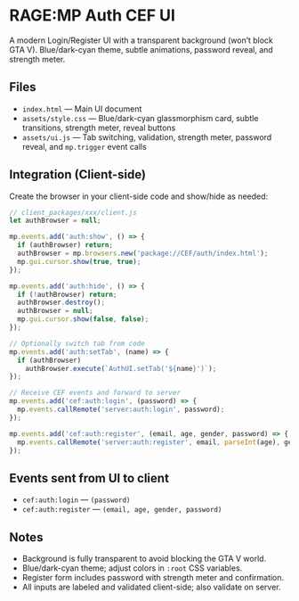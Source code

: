 # RAGE:MP Auth CEF UI

A modern Login/Register UI with a transparent background (won’t block GTA V). Blue/dark-cyan theme, subtle animations, password reveal, and strength meter.

## Files
- `index.html` — Main UI document
- `assets/style.css` — Blue/dark-cyan glassmorphism card, subtle transitions, strength meter, reveal buttons
- `assets/ui.js` — Tab switching, validation, strength meter, password reveal, and `mp.trigger` event calls

## Integration (Client-side)
Create the browser in your client-side code and show/hide as needed:

```js
// client_packages/xxx/client.js
let authBrowser = null;

mp.events.add('auth:show', () => {
  if (authBrowser) return;
  authBrowser = mp.browsers.new('package://CEF/auth/index.html');
  mp.gui.cursor.show(true, true);
});

mp.events.add('auth:hide', () => {
  if (!authBrowser) return;
  authBrowser.destroy();
  authBrowser = null;
  mp.gui.cursor.show(false, false);
});

// Optionally switch tab from code
mp.events.add('auth:setTab', (name) => {
  if (authBrowser)
    authBrowser.execute(`AuthUI.setTab('${name}')`);
});

// Receive CEF events and forward to server
mp.events.add('cef:auth:login', (password) => {
  mp.events.callRemote('server:auth:login', password);
});

mp.events.add('cef:auth:register', (email, age, gender, password) => {
  mp.events.callRemote('server:auth:register', email, parseInt(age), gender, password);
});
```

## Events sent from UI to client
- `cef:auth:login` — `(password)`
- `cef:auth:register` — `(email, age, gender, password)`

## Notes
- Background is fully transparent to avoid blocking the GTA V world.
- Blue/dark-cyan theme; adjust colors in `:root` CSS variables.
- Register form includes password with strength meter and confirmation.
- All inputs are labeled and validated client-side; also validate on server.
